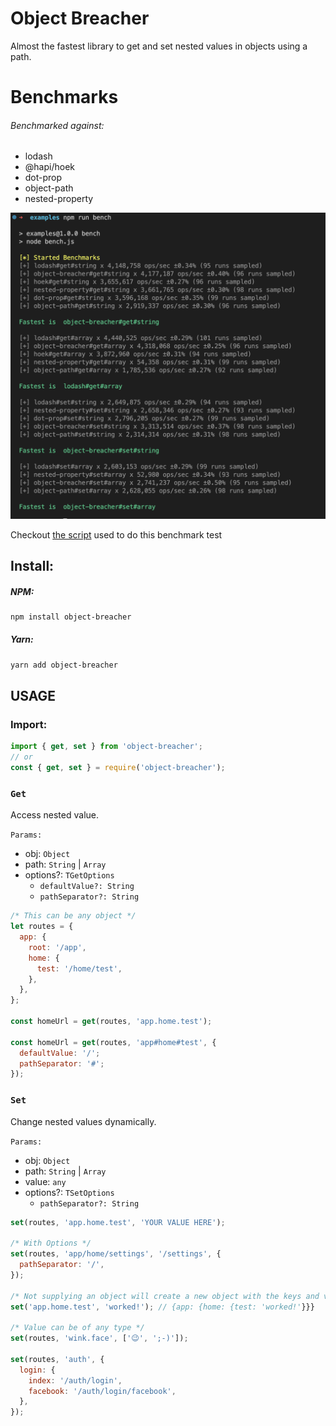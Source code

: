 # Object Breacher

Almost the fastest library to get and set nested values in objects using a path.

# Benchmarks

###### Benchmarked against:

- lodash
- @hapi/hoek
- dot-prop
- object-path
- nested-property

<img width="550" src="https://github.com/A-Maged/object-breacher/blob/main/benchmarks-Screenshot-2022-12-12.png?raw=true" alt="Benchmarks">

Checkout [the script](https://github.com/A-Maged/object-breacher/blob/main/bench.js) used to do this benchmark test

## Install:

##### NPM:

```bash
npm install object-breacher
```

##### Yarn:

```bash
yarn add object-breacher
```

## USAGE

### Import:

```js
import { get, set } from 'object-breacher';
// or
const { get, set } = require('object-breacher');
```

### `Get`

Access nested value.

`Params:`

- obj: `Object`
- path: `String` | `Array`
- options?: `TGetOptions`
  - `defaultValue?: String`
  - `pathSeparator?: String`

```js
/* This can be any object */
let routes = {
  app: {
    root: '/app',
    home: {
      test: '/home/test',
    },
  },
};

const homeUrl = get(routes, 'app.home.test');

const homeUrl = get(routes, 'app#home#test', {
  defaultValue: '/';
  pathSeparator: '#';
});

```

### `Set`

Change nested values dynamically.

`Params:`

- obj: `Object`
- path: `String` | `Array`
- value: `any`
- options?: `TSetOptions`
  - `pathSeparator?: String`

```js
set(routes, 'app.home.test', 'YOUR VALUE HERE');

/* With Options */
set(routes, 'app/home/settings', '/settings', {
  pathSeparator: '/',
});

/* Not supplying an object will create a new object with the keys and value specified */
set('app.home.test', 'worked!'); // {app: {home: {test: 'worked!'}}}

/* Value can be of any type */
set(routes, 'wink.face', ['😉', ';-)']);

set(routes, 'auth', {
  login: {
    index: '/auth/login',
    facebook: '/auth/login/facebook',
  },
});
```
